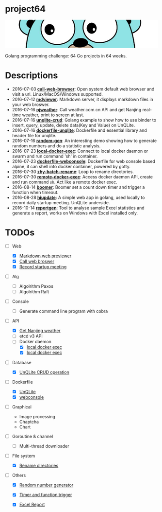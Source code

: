 # project64
![Golang peep](https://raw.githubusercontent.com/zyfdegh/project64/master/raw/golang-peep.png)

Golang programming challenge: 64 Go projects in 64 weeks.

# Descriptions
- 2016-07-03 [**call-web-browser**][1]: Open system default web browser and visit a url. Linux/MacOS/Windows supported.
- 2016-07-12 [**mdviewer**][2]: Markdown server, it displays markdown files in your web broswer.
- 2016-07-16 [**njweather**][3]: Call weather.com.cn API and get Nanjing real-time weather, print to screen at last.
- 2016-07-16 [**unqlite-crud**][4]: Golang example to show how to use binder to insert, query, update, delete data(Key and Value) on UnQLite.
- 2016-07-16 [**dockerfile-unqlite**][5]: Dockerfile and essential library and header file for unqlite.
- 2016-07-16 [**random-gen**][6]: An interesting demo showing how to generate random numbers and do a statistic analysis.
- 2016-07-23 [**local-docker-exec**][7]: Connect to local docker daemon or swarm and run command 'sh' in container.
- 2016-07-23 [**dockerfile-webconsole**][8]: Dockerfile for web console based alpine, it can shell into docker container, powered by gotty.
- 2016-07-30 [**zhy-batch-rename**][9]: Loop to rename directories.
- 2016-07-30 [**remote-docker-exec**][10]: Access docker daemon API, create and run command `sh`. Act like a remote docker exec.
- 2016-08-14 [**boomer**][11]: Boomer set a count down timer and trigger a function when timeout.
- 2016-08-28 [**hiupdate**][12]: A simple web app in golang, used locally to record daily startup meeting. UnQLite underside.
- 2016-10-14 [**reportgen**][13]: Tool to analyse sample Excel statistics and generate a report, works on Windows with Excel installed only.

# TODOs

- [ ] Web
	- [X]  [Markdown web previewer][2]
	- [X]  [Call web broswer][1]
	- [x]  [Record startup meeting][12]

- [ ] Alg
	- [ ] Algolrithm Paxos
	- [ ] Algolrithm Raft

- [ ] Console
	- [ ] Generate command line program with cobra

- [ ] API
	- [X]  [Get Nanjing weather][3]
	- [ ] etcd v3 API
	- [ ] Docker daemon
		- [X]  [local docker exec][7]
		- [X]  [local docker exec][10]

- [ ] Database
	- [X]  [UnQLite CRUD operation][4]

- [ ] Dockerfile
	- [X]  [UnQLite][5]
	- [X]  [webconsole][8]

- [ ] Graphical
	- Image processing
	- Chaptcha
	- Chart

- [ ] Goroutine & channel
	- [ ] Multi-thread downloader

- [ ] File system
	- [X]  [Rename directories][9]

- [ ] Others
	- [X]  [Random number generator][3]
	- [X]  [Timer and function trigger][11]
	- [X]  [Excel Report][13]


[1]:https://github.com/zyfdegh/call-web-broswer
[2]:https://github.com/zyfdegh/mdviewer
[3]:https://github.com/zyfdegh/njweather
[4]:https://github.com/zyfdegh/unqlite-crud
[5]:https://github.com/zyfdegh/dockerfile-unqlite
[6]:https://github.com/zyfdegh/random-gen
[7]:https://github.com/zyfdegh/local-docker-exec
[8]:https://github.com/zyfdegh/dockerfile-webconsole
[9]:https://github.com/zyfdegh/zhy-batch-rename
[10]:https://github.com/zyfdegh/remote-docker-exec
[11]:https://github.com/zyfdegh/boomer
[12]:https://github.com/zyfdegh/hiupdate
[13]:https://github.com/zyfdegh/reportgen

